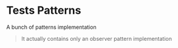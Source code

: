 # Tests Patterns
A bunch of patterns implementation

> It actually contains only an observer pattern implementation